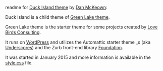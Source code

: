 readme for [Duck Island theme](http://djmcloud.danieljmckeown.com/duckisland/) by [Dan McKeown](http://danmckeown.info):

Duck Island is a child theme of [Green Lake theme](http://djmcloud.danieljmckeown.com/greenlake/).

Green Lake theme is the starter theme for some projects created by [Love Birds Consulting](http://lovebirdsconsulting.com).

It runs on [WordPress](http://wordpress.org) and utilizes the Automattic starter theme _s (aka [Underscores](http://underscores.me)) and the Zurb front-end library [Foundation](http://foundation.zurb.com/).

It was started in January 2015 and more information is available in the [style.css](style.css) file.